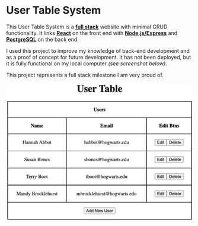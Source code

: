 # User Table System
This User Table System is a <ins>**full stack**</ins> website with minimal CRUD functionality. It links <ins>**React**</ins> on the front end with <ins>**Node.js/Express**</ins> and <ins>**PostgreSQL**</ins> on the back end.

I used this project to improve my knowledge of back-end development and as a proof of concept for future development. It has not been deployed, but it is fully functional on my local computer *(see screenshot below)*.

This project represents a full stack milestone I am very proud of.

![User Table Screenshot](/user-table-screenshot.png)